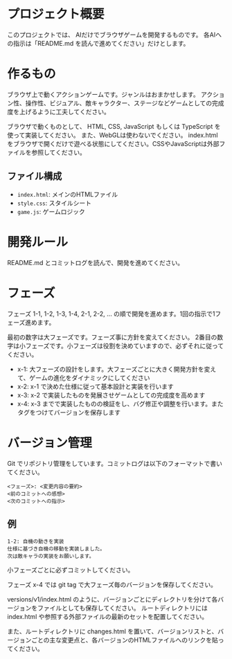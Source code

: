 # プロジェクト概要

このプロジェクトでは、 AIだけでブラウザゲームを開発するものです。
各AIへの指示は「README.md を読んで進めてください」だけとします。

# 作るもの

ブラウザ上で動くアクションゲームです。ジャンルはおまかせします。
アクション性、操作性、ビジュアル、敵キャラクター、ステージなどゲームとしての完成度を上げるように工夫してください。

ブラウザで動くものとして、 HTML, CSS, JavaScript もしくは TypeScript を使って実装してください。
また、WebGLは使わないでください。
index.html をブラウザで開くだけで遊べる状態にしてください。CSSやJavaScriptは外部ファイルを参照してください。

## ファイル構成
- `index.html`: メインのHTMLファイル
- `style.css`: スタイルシート
- `game.js`: ゲームロジック

# 開発ルール

README.md とコミットログを読んで、開発を進めてください。

# フェーズ

フェーズ 1-1, 1-2, 1-3, 1-4, 2-1, 2-2, ... の順で開発を進めます。1回の指示で1フェーズ進めます。

最初の数字は大フェーズです。フェーズ事に方針を変えてください。
2番目の数字は小フェーズです。小フェーズは役割を決めていますので、必ずそれに従ってください。

* x-1: 大フェーズの設計をします。大フェーズごとに大きく開発方針を変えて、ゲームの進化をダイナミックにしてください
* x-2: x-1 で決めた仕様に従って基本設計と実装を行います
* x-3: x-2 で実装したものを発展させゲームとしての完成度を高めます
* x-4: x-3 までで実装したものの検証をし、バグ修正や調整を行います。また タグをつけてバージョンを保存します

# バージョン管理

Git でリポジトリ管理をしています。コミットログは以下のフォーマットで書いてください。

```
<フェーズ>: <変更内容の要約>
<前のコミットへの感想>
<次のコミットへの指示>
```

## 例
```
1-2: 自機の動きを実装
仕様に基づき自機の移動を実装しました。
次は敵キャラの実装をお願いします。
```

小フェーズごとに必ずコミットしてください。

フェーズ x-4 では git tag で大フェーズ毎のバージョンを保存してください。

versions/v1/index.html のように、バージョンごとにディレクトリを分けて各バージョンをファイルとしても保存してください。
ルートディレクトリには　index.html や参照する外部ファイルの最新のセットを配置してください。

また、ルートディレクトリに changes.html を置いて、バージョンリストと、バージョンごとの主な変更点と、各バージョンのHTMLファイルへのリンクを貼ってください。
